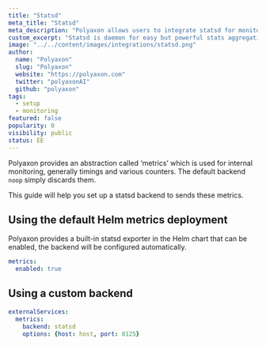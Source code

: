 ```yaml
---
title: "Statsd"
meta_title: "Statsd"
meta_description: "Polyaxon allows users to integrate statsd for monitoring."
custom_excerpt: "Statsd is daemon for easy but powerful stats aggregation."
image: "../../content/images/integrations/statsd.png"
author:
  name: "Polyaxon"
  slug: "Polyaxon"
  website: "https://polyaxon.com"
  twitter: "polyaxonAI"
  github: "polyaxon"
tags: 
  - setup
  - monitoring
featured: false
popularity: 0
visibility: public
status: EE
---
```


Polyaxon provides an abstraction called ‘metrics’ which is used for internal monitoring, generally timings and various counters. 
The default backend `noop` simply discards them.

This guide will help you set up a statsd backend to sends these metrics.

## Using the default Helm metrics deployment

Polyaxon provides a built-in statsd exporter in the Helm chart that can be enabled, the backend will be configured automatically.

```yaml
metrics:
  enabled: true
```

## Using a custom backend

```yaml
externalServices:
  metrics:
    backend: statsd
    options: {host: host, port: 8125}
```
